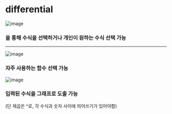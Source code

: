 # differential

![image](https://github.com/user-attachments/assets/b9749ece-303a-4f2d-be8a-0bfed2207f3f)

### 을 통해 수식을 선택하거나 개인이 원하는 수식 선택 가능

- - - 
![image](https://github.com/user-attachments/assets/d2de6292-caa7-482a-9e13-ae15aa88ec5a)

### 자주 사용하는 함수 선택 가능

![image](https://github.com/user-attachments/assets/9ca42e45-f921-4b55-a13c-7f32c10fbd64)

### 입력된 수식을 그래프로 도출 가능
(단 제곱은 ^로, 각 수식과 숫자 사이에 띄어쓰기가 있어야함)
